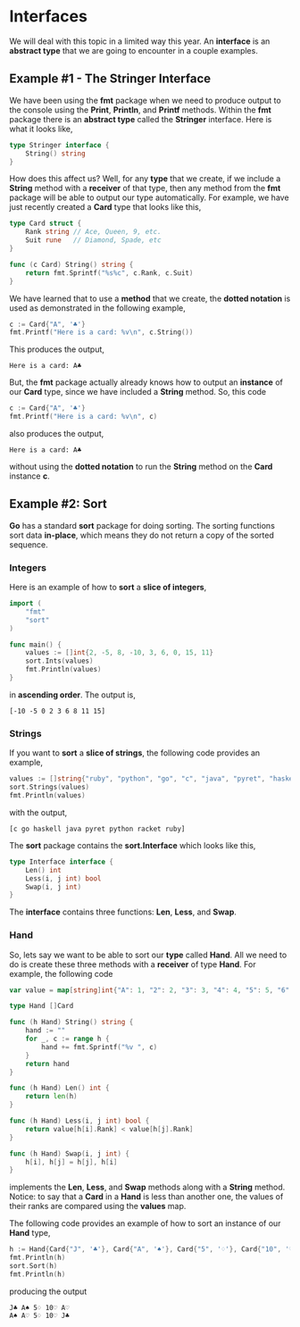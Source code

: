 # Interfaces

We will deal with this topic in a limited way this year.  An **interface** is an **abstract type** that we are going to encounter in a couple examples.

## Example #1 - The Stringer Interface

We have been using the **fmt** package when we need to produce output to the console using the  **Print**, **Println**, and **Printf** methods.  Within the **fmt** package there is an **abstract type** called the **Stringer** interface.  Here is what it looks like,

```go
type Stringer interface {
    String() string
}
```

How does this affect us?  Well, for any **type** that we create, if we include a **String** method with a **receiver** of that type, then any method from the **fmt** package will be able to output our type automatically.  For example, we have just recently created a **Card** type that looks like this,

```go
type Card struct {
	Rank string // Ace, Queen, 9, etc.
	Suit rune   // Diamond, Spade, etc
}

func (c Card) String() string {
	return fmt.Sprintf("%s%c", c.Rank, c.Suit)
}
```

We have learned that to use a **method** that we create, the **dotted notation** is used as demonstrated in the following example,

```go
c := Card{"A", '♣'}
fmt.Printf("Here is a card: %v\n", c.String())
```

This produces the output,

```
Here is a card: A♣
```

But, the **fmt** package actually already knows how to output an **instance** of our **Card** type, since we have included a **String** method.  So, this code

```go
c := Card{"A", '♣'}
fmt.Printf("Here is a card: %v\n", c)
```

also produces the output,

```
Here is a card: A♣
```

without using the **dotted notation** to run the **String** method on the **Card** instance **c**.

## Example #2: Sort

**Go** has a standard **sort** package for doing sorting.  The sorting functions sort data **in-place**, which means they do not return a copy of the sorted sequence.

### Integers

Here is an example of how to **sort** a **slice of integers**,

```go
import (
	"fmt"
	"sort"
)

func main() {
	values := []int{2, -5, 8, -10, 3, 6, 0, 15, 11}
	sort.Ints(values)
	fmt.Println(values)
}
```

in **ascending order**.  The output is,

```
[-10 -5 0 2 3 6 8 11 15]
```

### Strings

If you want to **sort** a **slice of strings**, the following code provides an example,

```go
values := []string{"ruby", "python", "go", "c", "java", "pyret", "haskell", "racket"}
sort.Strings(values)
fmt.Println(values)
```

with the output,

```
[c go haskell java pyret python racket ruby]
```

The **sort** package contains the **sort.Interface** which looks like this,

```go
type Interface interface {
    Len() int
    Less(i, j int) bool
    Swap(i, j int)
}
```

The **interface** contains three functions:  **Len**, **Less**, and **Swap**.

### Hand

So, lets say we want to be able to sort our **type** called **Hand**.  All we need to do is create these three methods with a **receiver** of type **Hand**.  For example, the following code

```go
var value = map[string]int{"A": 1, "2": 2, "3": 3, "4": 4, "5": 5, "6": 6, "7": 7, "8": 8, "9": 9, "10": 10, "J": 11, "Q": 12, "K": 13}

type Hand []Card

func (h Hand) String() string {
	hand := ""
	for _, c := range h {
		hand += fmt.Sprintf("%v ", c)
	}
	return hand
}

func (h Hand) Len() int {
	return len(h)
}

func (h Hand) Less(i, j int) bool {
	return value[h[i].Rank] < value[h[j].Rank]
}

func (h Hand) Swap(i, j int) {
	h[i], h[j] = h[j], h[i]
}
```

implements the **Len**, **Less**, and **Swap** methods along with a **String** method.  Notice:  to say that a **Card** in a **Hand** is less than another one, the values of their ranks are compared using the **values** map.

The following code provides an example of how to sort an instance of our **Hand** type,

```go
h := Hand{Card{"J", '♣'}, Card{"A", '♠'}, Card{"5", '♢'}, Card{"10", '♡'}, Card{"A", '♡'}}
fmt.Println(h)
sort.Sort(h)
fmt.Println(h)
```

producing the output

```
J♣ A♠ 5♢ 10♡ A♡
A♠ A♡ 5♢ 10♡ J♣
```